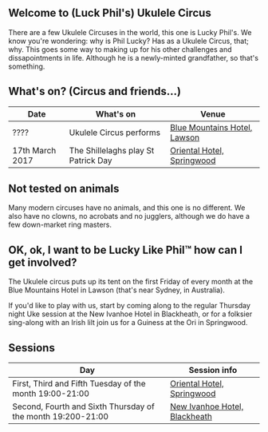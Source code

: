 
## Welcome to (Luck Phil's) Ukulele Circus

There are a few Ukulele Circuses in the world, this one is Lucky Phil's. We know you're wondering: why is Phil Lucky? Has as a Ukulele Circus, that; why. This goes some way to making up for his other challenges and dissapointments in life. Although he is a newly-minted grandfather, so that's something.

## What's on? (Circus and friends...)

| Date             | What's on                                      | Venue  |
| -------------    | ------------- |--------------------------------|
| ????  | Ukulele Circus performs                                 | [Blue Mountains Hotel, Lawson] |  
| 17th March 2017  | The Shillelaghs play St Patrick Day          | [Oriental Hotel, Springwood] |


## Not tested on animals

Many modern circuses have no animals, and this one is no different. We also have no clowns, no acrobats and no jugglers, although we do have a few down-market ring masters.

## OK, ok, I want to be Lucky Like Phil™ how can I get involved?

The Ukulele circus puts up its tent on the first Friday of every month at the Blue Mountains Hotel in Lawson (that's near Sydney, in Australia).

If you'd like to play with us, start by coming along to the regular Thursday night Uke session at the New Ivanhoe Hotel in Blackheath, or for a folksier sing-along with an Irish lilt join us for a Guiness at the Ori in Springwood.

## Sessions

| Day | Session info                                                                           |
| --- | ---------------------------------------------------------------------------------------| 
| First, Third and Fifth Tuesday of the month 19:00-21:00     | [Oriental Hotel, Springwood]    |
| Second, Fourth and Sixth Thursday of the month 19:200-21:00 | [New Ivanhoe Hotel, Blackheath]  |

[Oriental Hotel, Springwood]: https://www.google.com.au/maps/place/Oriental+Hotel/@-33.6994905,150.5656596,17z/data=!3m1!4b1!4m5!3m4!1s0x6b127d68dbf659e1:0x29820df1f067a6bf!8m2!3d-33.699495!4d150.5678536
[Blue Mountains Hotel, Lawson]: https://www.google.com.au/maps/place/Blue+Mountains+Hotel/@-33.7196205,150.427793,17z/data=!3m1!4b1!4m5!3m4!1s0x6b12650fe9797be1:0xbfe1b3dda6062b5a!8m2!3d-33.719625!4d150.429987
[New Ivanhoe Hotel, Blackheath]: https://www.google.com.au/maps/place/New+Ivanhoe+Hotel/@-33.6359015,150.2831043,17z/data=!3m1!4b1!4m5!3m4!1s0x6b12721474cd64a9:0x49fb6d2e1d8e0d83!8m2!3d-33.635906!4d150.2852983

